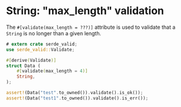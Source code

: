 # String: "max_length" validation

The `#[validate(max_length = ???)]` attribute is used to validate that a `String` is no longer than a given length.

```rust
# extern crate serde_valid;
use serde_valid::Validate;

#[derive(Validate)]
struct Data (
    #[validate(max_length = 4)]
    String,
);

assert!(Data("test".to_owned()).validate().is_ok());
assert!(Data("test1".to_owned()).validate().is_err());
```

